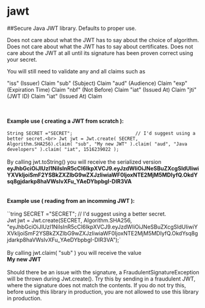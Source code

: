 # jawt
##Secure Java JWT library. Defaults to proper use.

Does not care about what the JWT has to say about the choice of algorithm. Does not care about what the JWT has to say about certificates.
Does not care about the JWT at all until its signature has been proven correct using your secret.

You will still need to validate any and all claims such as

"iss" (Issuer) Claim
"sub" (Subject) Claim
"aud" (Audience) Claim
"exp" (Expiration Time) Claim
"nbf" (Not Before) Claim
"iat" (Issued At) Claim
"jti" (JWT ID) Claim
"iat" (Issued At) Claim

<br><br>
<b>Example use ( creating a JWT from scratch ):</b>
<br><br>
`String SECRET ="SECRET";                       // I'd suggest using a better secret.<br>
Jwt jwt = Jwt.create( SECRET, Algorithm.SHA256).claim( "sub", "My new JWT" ).claim( "aud", "Java developers" ).claim( "iat", 1516239022 );`<br>
<br>
By calling jwt.toString() you will receive the serialized version<br>
<b>eyJhbGciOiJIUzI1NiIsInR5cCI6IkpXVCJ9.eyJzdWIiOiJNeSBuZXcgSldUIiwiYXVkIjoiSmF2YSBkZXZlbG9wZXJzIiwiaWF0IjoxNTE2MjM5MDIyfQ.OkdYsq8gjdarkp8haVWsIvXFu_YAeDYbpbgI-DIR3VA</b>
<br>
<br>
<br>
<b>Example use ( reading from an incomming JWT ):<br></b>
<br>
``tring SECRET ="SECRET";                       // I'd suggest using a better secret.<br>
Jwt jwt = Jwt.create(SECRET, Algorithm.SHA256,<br>
    "eyJhbGciOiJIUzI1NiIsInR5cCI6IkpXVCJ9.eyJzdWIiOiJNeSBuZXcgSldUIiwiYXVkIjoiSmF2YSBkZXZlbG9wZXJzIiwiaWF0IjoxNTE2MjM5MDIyfQ.OkdYsq8gjdarkp8haVWsIvXFu_YAeDYbpbgI-DIR3VA");`<br>
    <br>
By calling jwt.claim( "sub" ) you will receive the value<br>
<b>My new JWT</b>
<br><br>Should there be an issue with the signature, a FraudulentSignatureException will be thrown during Jwt.create(). Try this by sending in a fraudulent JWT, where the signature does not match the contents. If you do not try this, before using this library in production, you are not allowed to use this library in production.
